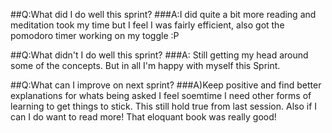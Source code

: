 ##Q:What did I do well this sprint?
###A:I did quite a bit more reading and meditation took my time but I feel I was fairly efficient, also got the pomodoro timer working on my toggle :P
   
##Q:What didn't I do well this sprint?
###A: Still getting my head around some of the concepts. But in all I'm happy with myself this Sprint. 

##Q:What can I improve on next sprint?
###A)Keep positive and find better explanations for whats being asked I feel soemtime I need other forms of learning to get things to stick. This still hold true from last session. Also if I can I do want to read more! That eloquant book was really good!